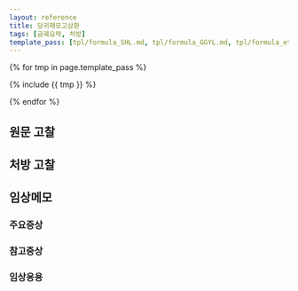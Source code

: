```yaml
---
layout: reference
title: 당귀패모고삼환
tags: [금궤요략, 처방]
template_pass: [tpl/formula_SHL.md, tpl/formula_GGYL.md, tpl/formula_etc.md]
---
```


{% for tmp in page.template_pass %}

{% include {{ tmp }} %}

{% endfor %}

## 원문 고찰

## 처방 고찰



## 임상메모



### 주요증상


### 참고증상



### 임상응용

